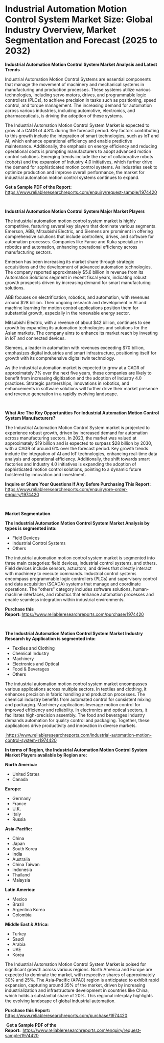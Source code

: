<p><h1>Industrial Automation Motion Control System Market Size: Global Industry Overview, Market Segmentation and Forecast (2025 to 2032)</h1></p><p><strong>Industrial Automation Motion Control System Market Analysis and Latest Trends</strong></p>
<p><p>Industrial Automation Motion Control Systems are essential components that manage the movement of machinery and mechanical systems in manufacturing and production processes. These systems utilize various technologies, including servo motors, drives, and programmable logic controllers (PLCs), to achieve precision in tasks such as positioning, speed control, and torque management. The increasing demand for automation across various industries, including automotive, electronics, and pharmaceuticals, is driving the adoption of these systems.</p><p>The Industrial Automation Motion Control System Market is expected to grow at a CAGR of 4.8% during the forecast period. Key factors contributing to this growth include the integration of smart technologies, such as IoT and AI, which enhance operational efficiency and enable predictive maintenance. Additionally, the emphasis on energy efficiency and reducing operational costs is prompting manufacturers to adopt advanced motion control solutions. Emerging trends include the rise of collaborative robots (cobots) and the expansion of Industry 4.0 initiatives, which further drive the demand for sophisticated motion control systems. As industries seek to optimize production and improve overall performance, the market for industrial automation motion control systems continues to expand.</p></p>
<p><strong>Get a Sample PDF of the Report:&nbsp;</strong> <a href="https://www.reliableresearchreports.com/enquiry/request-sample/1974420?utm_campaign=3074&utm_medium=2&utm_source=Github&utm_content=ia&utm_term=12042025&utm_id=industrial-automation-motion-control-system">https://www.reliableresearchreports.com/enquiry/request-sample/1974420</a></p>
<p>&nbsp;</p>
<p><strong>Industrial Automation Motion Control System Major Market Players</strong></p>
<p><p>The industrial automation motion control system market is highly competitive, featuring several key players that dominate various segments. Emerson, ABB, Mitsubishi Electric, and Siemens are prominent in offering comprehensive solutions that include controllers, drives, and software for automation processes. Companies like Fanuc and Kuka specialize in robotics and automation, enhancing operational efficiency across manufacturing sectors.</p><p>Emerson has been increasing its market share through strategic acquisitions and the development of advanced automation technologies. The company reported approximately $5.6 billion in revenue from its Automation Solutions segment in recent fiscal years, indicating robust growth prospects driven by increasing demand for smart manufacturing solutions.</p><p>ABB focuses on electrification, robotics, and automation, with revenues around $28 billion. Their ongoing research and development in AI and machine learning for motion control applications position them for substantial growth, especially in the renewable energy sector.</p><p>Mitsubishi Electric, with a revenue of about $42 billion, continues to see growth by expanding its automation technologies and solutions for the Asian markets. The company aims to enhance its market reach by investing in IoT and connected devices.</p><p>Siemens, a leader in automation with revenues exceeding $70 billion, emphasizes digital industries and smart infrastructure, positioning itself for growth with its comprehensive digital twin technology.</p><p>As the industrial automation market is expected to grow at a CAGR of approximately 7% over the next five years, these companies are likely to benefit from increasing digitization and the adoption of Industry 4.0 practices. Strategic partnerships, innovations in robotics, and enhancements in software solutions will further drive their market presence and revenue generation in a rapidly evolving landscape.</p></p>
<p>&nbsp;</p>
<p><strong>What Are The Key Opportunities For Industrial Automation Motion Control System Manufacturers?</strong></p>
<p><p>The Industrial Automation Motion Control System market is projected to experience robust growth, driven by increased demand for automation across manufacturing sectors. In 2023, the market was valued at approximately $19 billion and is expected to surpass $28 billion by 2030, with a CAGR of around 6% over the forecast period. Key growth trends include the integration of AI and IoT technologies, enhancing real-time data analysis and operational efficiency. Additionally, the shift towards smart factories and Industry 4.0 initiatives is expanding the adoption of sophisticated motion control solutions, pointing to a dynamic future bolstered by innovation and investment.</p></p>
<p><strong>Inquire or Share Your Questions If Any Before Purchasing This Report:</strong> <a href="https://www.reliableresearchreports.com/enquiry/pre-order-enquiry/1974420?utm_campaign=3074&utm_medium=2&utm_source=Github&utm_content=ia&utm_term=12042025&utm_id=industrial-automation-motion-control-system">https://www.reliableresearchreports.com/enquiry/pre-order-enquiry/1974420</a></p>
<p>&nbsp;</p>
<p><strong>Market Segmentation</strong></p>
<p><strong>The Industrial Automation Motion Control System Market Analysis by types is segmented into:</strong></p>
<p><ul><li>Field Devices</li><li>Industrial Control Systems</li><li>Others</li></ul></p>
<p><p>The industrial automation motion control system market is segmented into three main categories: field devices, industrial control systems, and others. Field devices include sensors, actuators, and drives that directly interact with machinery to execute commands. Industrial control systems encompass programmable logic controllers (PLCs) and supervisory control and data acquisition (SCADA) systems that manage and coordinate operations. The "others" category includes software solutions, human-machine interfaces, and robotics that enhance automation processes and enable seamless integration within industrial environments.</p></p>
<p><strong>Purchase this Report:&nbsp;</strong><a href="https://www.reliableresearchreports.com/purchase/1974420?utm_campaign=3074&utm_medium=2&utm_source=Github&utm_content=ia&utm_term=12042025&utm_id=industrial-automation-motion-control-system">https://www.reliableresearchreports.com/purchase/1974420</a></p>
<p>&nbsp;</p>
<p><strong>The Industrial Automation Motion Control System Market Industry Research by Application is segmented into:</strong></p>
<p><ul><li>Textiles and Clothing</li><li>Chemical Industry</li><li>Machinery</li><li>Electronics and Optical</li><li>Food & Beverages</li><li>Others</li></ul></p>
<p><p>The industrial automation motion control system market encompasses various applications across multiple sectors. In textiles and clothing, it enhances precision in fabric handling and production processes. The chemical industry benefits from automated control for consistent mixing and packaging. Machinery applications leverage motion control for improved efficiency and reliability. In electronics and optical sectors, it facilitates high-precision assembly. The food and beverages industry demands automation for quality control and packaging. Together, these applications drive productivity and innovation in diverse markets.</p></p>
<p><a href="https://www.reliableresearchreports.com/industrial-automation-motion-control-system-r1974420?utm_campaign=3074&utm_medium=2&utm_source=Github&utm_content=ia&utm_term=12042025&utm_id=industrial-automation-motion-control-system">&nbsp;https://www.reliableresearchreports.com/industrial-automation-motion-control-system-r1974420</a></p>
<p><strong>In terms of Region, the Industrial Automation Motion Control System Market Players available by Region are:</strong></p>
<p>
    <p> <strong> North America: </strong>
        <ul>
            <li>United States</li>
            <li>Canada</li>
        </ul>
        </p> 
    <p> <strong> Europe: </strong>
        <ul>
            <li>Germany</li>
            <li>France</li>
            <li>U.K.</li>
            <li>Italy</li>
            <li>Russia</li>
        </ul>
        </p> 
    <p> <strong> Asia-Pacific: </strong>
        <ul>
            <li>China</li>
            <li>Japan</li>
            <li>South Korea</li>
            <li>India</li>
            <li>Australia</li>
            <li>China Taiwan</li>
            <li>Indonesia</li>
            <li>Thailand</li>
            <li>Malaysia</li>
        </ul>
        </p> 
    <p> <strong> Latin America: </strong>
        <ul>
            <li>Mexico</li>
            <li>Brazil</li>
            <li>Argentina Korea</li>
            <li>Colombia</li>
        </ul>
        </p> 
    <p> <strong> Middle East & Africa: </strong>
        <ul>
            <li>Turkey</li>
            <li>Saudi</li>
            <li>Arabia</li>
            <li>UAE</li>
            <li>Korea</li>
        </ul>
    </p>
    </p>
<p><p>The Industrial Automation Motion Control System Market is poised for significant growth across various regions. North America and Europe are expected to dominate the market, with respective shares of approximately 30% and 25%. The Asia-Pacific (APAC) region is anticipated to exhibit rapid expansion, capturing around 35% of the market, driven by increasing industrialization and infrastructure development in countries like China, which holds a substantial share of 20%. This regional interplay highlights the evolving landscape of global industrial automation.</p></p>
<p><strong>Purchase this Report: </strong><a href="https://www.reliableresearchreports.com/purchase/1974420?utm_campaign=3074&utm_medium=2&utm_source=Github&utm_content=ia&utm_term=12042025&utm_id=industrial-automation-motion-control-system">https://www.reliableresearchreports.com/purchase/1974420</a></p>
<p>&nbsp;<strong>Get a Sample PDF of the Report:&nbsp;&nbsp;</strong><a href="https://www.reliableresearchreports.com/enquiry/request-sample/1974420?utm_campaign=3074&utm_medium=2&utm_source=Github&utm_content=ia&utm_term=12042025&utm_id=industrial-automation-motion-control-system">https://www.reliableresearchreports.com/enquiry/request-sample/1974420</a></p>
<p><strong></strong></p>
<p><p></p><p></p><p></p></p>